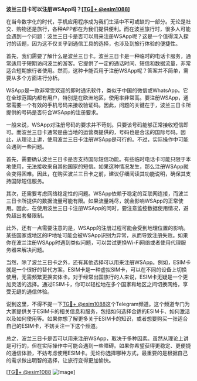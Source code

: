 **波兰三日卡可以注册WSApp吗？[[TG💪+ @esim1088](https://t.me/s/esim1088)]**

在当今数字化的时代，手机应用程序成为我们生活中不可或缺的一部分。无论是社交、购物还是旅行，各种APP都在为我们提供便利。而在波兰旅行时，很多人可能会遇到一个问题：波兰三日卡是否可以用来注册WSApp呢？这是一个值得深入探讨的话题，因为这不仅关乎到通信工具的选择，也涉及到旅行体验的便捷性。

首先，我们需要了解什么是波兰三日卡。波兰三日卡是一种临时的电话卡服务，通常适用于短期访问波兰的游客。它提供了一定的通话时间、短信和数据流量，非常适合短期旅行者使用。然而，这种卡能否用于注册WSApp呢？答案并不简单，需要从多个方面进行分析。

WSApp是一款非常受欢迎的即时通讯软件，类似于中国的微信或WhatsApp。它在全球范围内都有用户，特别是在欧洲地区，使用率非常高。要注册WSApp，通常需要一个有效的手机号码来接收验证码。因此，问题的关键在于，波兰三日卡所提供的号码是否符合WSApp的注册要求。

一般来说，WSApp对注册号码的要求并不苛刻。只要该号码能够正常接收短信即可。而波兰三日卡通常是由当地的运营商提供的，号码也是合法的国际号码。因此，从理论上讲，使用波兰三日卡注册WSApp是可行的。不过，实际操作中可能会遇到一些问题。

首先，需要确认波兰三日卡是否支持国际短信功能。有些临时电话卡可能只限于本地使用，无法接收来自其他国家的短信。如果这种情况发生，那么注册WSApp就会变得困难。因此，在购买波兰三日卡之前，建议仔细阅读其功能说明，确保其支持国际短信服务。

其次，还需要考虑网络稳定性的问题。WSApp依赖于稳定的互联网连接，而波兰三日卡所提供的数据流量可能有限。如果流量耗尽，就会影响WSApp的正常使用。因此，在使用波兰三日卡注册WSApp的同时，要注意监控数据使用情况，避免超出套餐限制。

此外，还有一点需要注意的是，WSApp的注册过程可能会受到地理位置的影响。某些国家或地区的IP地址可能会被WSApp识别为异常，从而导致注册失败。如果你在波兰注册WSApp时遇到类似问题，可以尝试更换Wi-Fi网络或者使用代理服务器来解决问题。

当然，除了波兰三日卡之外，还有其他选择可以用来注册WSApp。例如，ESIM卡就是一个很好的替代方案。ESIM卡是一种虚拟SIM卡，可以在不同的设备上切换使用，无需频繁更换实体卡。对于经常出国旅行的人来说，ESIM卡无疑是一个更加灵活的选择。通过ESIM卡，你可以轻松地在多个国家和地区之间切换网络，享受无缝的通信体验。

说到这里，不得不提一下[TG💪+ @esim1088](https://t.me/s/esim1088)这个Telegram频道。这个频道专门为大家提供关于ESIM卡的相关信息和服务，包括如何选择合适的ESIM卡、如何激活以及如何使用等。如果你想了解更多关于ESIM卡的知识，或者想要购买一张适合自己的ESIM卡，不妨关注一下这个频道。

总之，波兰三日卡是否可以用来注册WSApp，取决于多种因素。虽然从理论上讲是可行的，但在实际操作中可能会遇到一些障碍。如果你希望获得更稳定、更便捷的通信体验，不妨考虑使用ESIM卡。无论你选择哪种方式，最重要的是根据自己的需求做出明智的选择，让旅行变得更加愉快。

[[TG💪+ @esim1088](https://t.me/s/esim1088) ![Image](https://i.postimg.cc/4NQfJmqS/Snipaste-2025-05-13-00-14-12.png)]